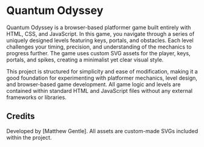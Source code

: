 # Quantum Odyssey

Quantum Odyssey is a browser-based platformer game built entirely with HTML, CSS, and JavaScript. In this game, you navigate through a series of uniquely designed levels featuring keys, portals, and obstacles. Each level challenges your timing, precision, and understanding of the mechanics to progress further. The game uses custom SVG assets for the player, keys, portals, and spikes, creating a minimalist yet clear visual style.

This project is structured for simplicity and ease of modification, making it a good foundation for experimenting with platformer mechanics, level design, and browser-based game development. All game logic and levels are contained within standard HTML and JavaScript files without any external frameworks or libraries.

## Credits

Developed by [Matthew Gentle].
All assets are custom-made SVGs included within the project.
